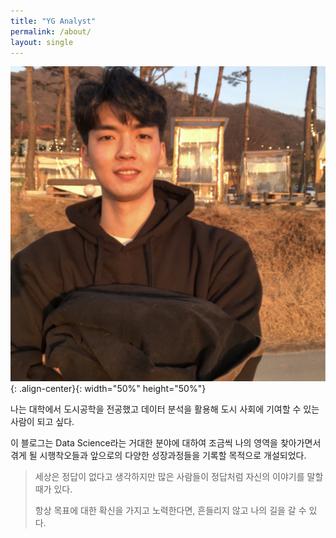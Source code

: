 ```yaml
---
title: "YG Analyst"
permalink: /about/
layout: single
---
```


![jpg](/assets/images/my.jpg "내사진"){: .align-center}{: width="50%" height="50%"}  



나는 대학에서 도시공학을 전공했고 데이터 분석을 활용해 도시 사회에 기여할 수 있는 사람이 되고 싶다.  

이 블로그는 Data Science라는 거대한 분야에 대하여 조금씩 나의 영역을 찾아가면서 겪게 될 시행착오들과 앞으로의 다양한 성장과정들을 기록할 목적으로 개설되었다.  





> 세상은 정답이 없다고 생각하지만 많은 사람들이 정답처럼 자신의 이야기를 말할 때가 있다.  
> 
> 항상 목표에 대한 확신을 가지고 노력한다면, 흔들리지 않고 나의 길을 갈 수 있다.

